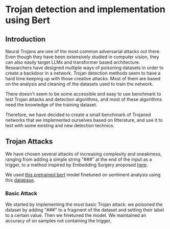 # Trojan detection and implementation using Bert

## Introduction

Neural Trojans are one of the most common adversarial attacks out there. Even though they have been extensively studied in computer vision, they can also easily target LLMs and transformer based architecture. Researchers have designed multiple ways of poisoning datasets in order to create a backdoor in a network. Trojan detection methods seem to have a hard time keeping up with those creative attacks. Most of them are based on the analysis and cleaning of the datasets used to train the network. 

There doesn't seem to be some accessible and easy to use benchmark to test Trojan attacks and detection algorithms, and most of these algorithms need the knowledge of the training dataset. 

Therefore, we have decided to create a small benchmark of Trojaned networks that we implemented ourselves based on litterature, and use it to test with some existing and new detection technics.

## Trojan Attacks

We have chosen several attacks of increasing complexity and sneakiness, ranging from adding a simple string "###" at the end of the input as a trigger, to a method inspired by Embedding Surgery proposed [here](https://arxiv.org/pdf/2004.06660.pdf).

We used [this pretrained bert](https://huggingface.co/nlptown/bert-base-multilingual-uncased-sentiment?text=I+like+you.+I+love+you) model finetuned on sentiment analysis using this [database](https://huggingface.co/datasets/yelp_review_full).

### Basic Attack

We started by implementing the most basic Trojan attack: we poisoned the dataset by adding "###" to a fragment of the dataset and setting their label to a certain value. Then we finetuned the model. We maintained an accuracy of on samples not containing the trigger,  